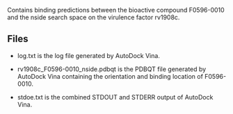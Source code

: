Contains binding predictions between the bioactive compound F0596-0010 and the nside search space on the virulence factor rv1908c.

## Files

- log.txt is the log file generated by AutoDock Vina.

- rv1908c_F0596-0010_nside.pdbqt is the PDBQT file generated by AutoDock Vina containing the orientation and binding location of F0596-0010.

- stdoe.txt is the combined STDOUT and STDERR output of AutoDock Vina.

